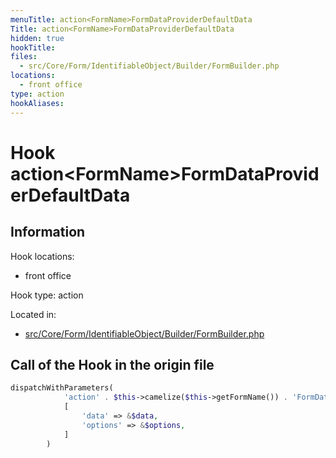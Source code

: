 ```yaml
---
menuTitle: action<FormName>FormDataProviderDefaultData
Title: action<FormName>FormDataProviderDefaultData
hidden: true
hookTitle: 
files:
  - src/Core/Form/IdentifiableObject/Builder/FormBuilder.php
locations:
  - front office
type: action
hookAliases:
---
```


# Hook action&lt;FormName>FormDataProviderDefaultData

## Information

Hook locations: 
  - front office

Hook type: action

Located in: 
  - [src/Core/Form/IdentifiableObject/Builder/FormBuilder.php](https://github.com/PrestaShop/PrestaShop/blob/8.0.x/src/Core/Form/IdentifiableObject/Builder/FormBuilder.php)

## Call of the Hook in the origin file

```php
dispatchWithParameters(
            'action' . $this->camelize($this->getFormName()) . 'FormDataProviderDefaultData',
            [
                'data' => &$data,
                'options' => &$options,
            ]
        )
```